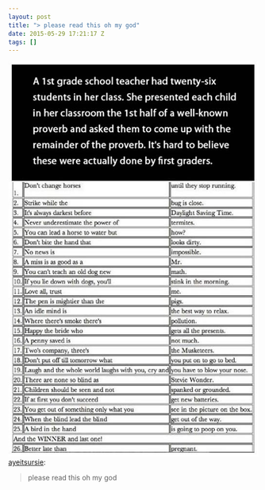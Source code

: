 ```yaml
---
layout: post
title: "> please read this oh my god"
date: 2015-05-29 17:21:17 Z
tags: []
---
```

![](/media/2015/05/120198024054.jpg)
[ayeitsursie](http://ayeitsursie.tumblr.com/post/102287816521/please-read-this-oh-my-god):

> please read this oh my god
